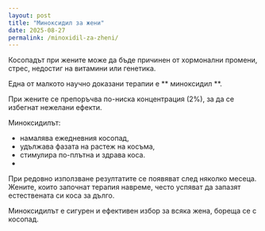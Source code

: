 ```yaml
---
layout: post
title: "Миноксидил за жени"
date: 2025-08-27
permalink: /minoxidil-za-zheni/
---
```


Косопадът при жените може да бъде причинен от хормонални промени, стрес, недостиг на витамини или генетика. 

Една от малкото научно доказани терапии е ** миноксидил **.

При жените се препоръчва по-ниска концентрация (2%), за да се избегнат нежелани ефекти. 

Миноксидилът:
- намалява ежедневния косопад,
- удължава фазата на растеж на косъма,
- стимулира по-плътна и здрава коса.
- 
При редовно използване резултатите се появяват след няколко месеца. Жените, които започнат терапия навреме, често успяват да запазят естествената си коса за дълго.

Миноксидилът е сигурен и ефективен избор за всяка жена, бореща се с косопад.
